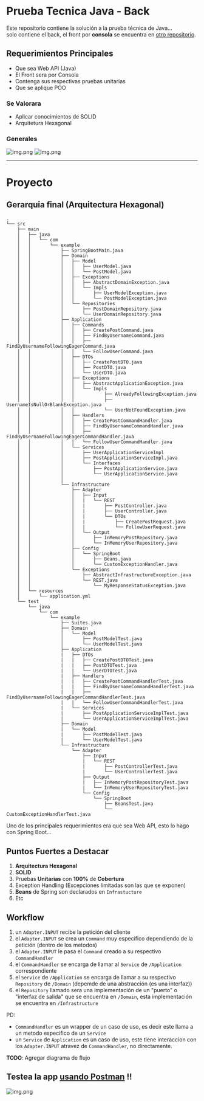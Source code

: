 # Prueba Tecnica Java - Back

Este repositorio contiene la solución a la prueba técnica de Java...   
solo contiene el back, el front por **consola** se encuentra en [otro repositorio](https://github.com/cris6h16/prueba-tecnica-java-front).

## Requerimientos Principales

- Que sea Web API (Java)
- El Front sera por Consola
- Contenga sus respectivas pruebas unitarias
- Que se aplique POO

### Se Valorara

- Aplicar conocimientos de SOLID
- Arquitetura Hexagonal

### Generales

![img.png](Docs/1(1)(1)(1).png)
![img.png](Docs/2(1)(1)(1).png)

<hr>   

# Proyecto

## Gerarquia final (Arquitectura Hexagonal)

```
.
└── src
    ├── main
    │   ├── java
    │   │   └── com
    │   │       └── example
    │   │           ├── SpringBootMain.java
    │   │           ├── Domain
    │   │           │   ├── Model
    │   │           │   │   ├── UserModel.java
    │   │           │   │   └── PostModel.java
    │   │           │   ├── Exceptions
    │   │           │   │   ├── AbstractDomainException.java
    │   │           │   │   └── Impls
    │   │           │   │       ├── UserModelException.java
    │   │           │   │       └── PostModelException.java
    │   │           │   └── Repositories
    │   │           │       ├── PostDomainRepository.java
    │   │           │       └── UserDomainRepository.java
    │   │           ├── Application
    │   │           │   ├── Commands
    │   │           │   │   ├── CreatePostCommand.java
    │   │           │   │   ├── FindByUsernameCommand.java
    │   │           │   │   ├── FindByUsernameFollowingEagerCommand.java
    │   │           │   │   └── FollowUserCommand.java
    │   │           │   ├── DTOs
    │   │           │   │   ├── CreatePostDTO.java
    │   │           │   │   ├── PostDTO.java
    │   │           │   │   └── UserDTO.java
    │   │           │   ├── Exceptions
    │   │           │   │   ├── AbstractApplicationException.java
    │   │           │   │   └── Impls 
    │   │           │   │           ├── AlreadyFollowingException.java 
    │   │           │   │           ├── UsernameIsNullOrBlankException.java 
    │   │           │   │           └── UserNotFoundException.java 
    │   │           │   ├── Handlers
    │   │           │   │   ├── CreatePostCommandHandler.java
    │   │           │   │   ├── FindByUsernameCommandHandler.java
    │   │           │   │   ├── FindByUsernameFollowingEagerCommandHandler.java
    │   │           │   │   └── FollowUserCommandHandler.java
    │   │           │   └── Services
    │   │           │       ├── UserApplicationServiceImpl
    │   │           │       ├── PostApplicationServiceImpl.java
    │   │           │       └── Interfaces
    │   │           │           ├── PostApplicationService.java
    │   │           │           └── UserApplicationService.java
    │   │           │   
    │   │           └── Infrastructure
    │   │               ├── Adapter
    │   │               │   ├── Input
    │   │               │   |   └── REST
    │   │               │   |       ├── PostController.java
    │   │               │   |       ├── UserController.java
    │   │               │   |       └── DTOs
    │   │               │   |           ├── CreatePostRequest.java
    │   │               │   |           └── FollowUserRequest.java
    │   │               │   └── Output
    │   │               │       ├── InMemoryPostRepository.java
    │   │               │       └── InMemoryUserRepository.java
    │   │               ├── Config
    │   │               │   └── SpringBoot
    │   │               │       ├── Beans.java
    │   │               │       └── CustomExceptionHandler.java
    │   │               └── Exceptions
    │   │                   ├── AbstractInfrastructureException.java
    │   │                   └── REST.java
    │   │                       └── MyResponseStatusException.java
    │   └── resources
    │       └── application.yml
    └── test
        └── java
            └── com
                └── example
                    ├── Suites.java
                    ├── Domain
                    │   └── Model
                    │       ├── PostModelTest.java
                    │       └── UserModelTest.java
                    ├── Application
                    |   ├── DTOs
                    |   |   ├── CreatePostDTOTest.java
                    |   |   ├── PostDTOTest.java
                    |   |   └── UserDTOTest.java
                    |   ├── Handlers
                    |   |   ├── CreatePostCommandHandlerTest.java
                    |   |   ├── FindByUsernameCommandHandlerTest.java
                    |   |   ├── FindByUsernameFollowingEagerCommandHandlerTest.java
                    |   |   └── FollowUserCommandHandlerTest.java
                    |   └── Services
                    |       ├── PostApplicationServiceImplTest.java
                    |       └── UserApplicationServiceImplTest.java
                    ├── Domain
                    |   └── Model
                    |       ├── PostModelTest.java
                    |       └── UserModelTest.java
                    └── Infrastructure
                        └── Adapter
                            ├── Input
                            |   └── REST
                            |       ├── PostControllerTest.java
                            |       └── UserControllerTest.java
                            ├── Output
                            |   ├── InMemoryPostRepositoryTest.java
                            |   └── InMemoryUserRepositoryTest.java
                            └── Config
                                └── SpringBoot
                                    ├── BeansTest.java
                                    └── CustomExceptionHandlerTest.java
```

Uno de los principales requerimientos era que sea Web API, esto lo hago con Spring Boot...

## Puntos Fuertes a Destacar
1. **Arquitectura Hexagonal**
2. **SOLID**
3. Pruebas **Unitarias** con **100%** de **Cobertura**
4. Exception Handling (Excepciones limitadas son las que se exponen)
5. **Beans** de Spring son declarados en `Infrastucture`
5. Etc


## Workflow

1. un `Adapter.INPUT` recibe la petición del cliente
2. el `Adapter.INPUT` se crea un `Command` muy especifico dependiendo de la petición (dentro de los metodos)
3. el `Adapter.INPUT` le pasa el `Command` creado a su respectivo `CommandHandler`
4. el `CommandHandler` se encarga de llamar al `Service` de `/Application` correspondiente
5. el `Service` de `/Application` se encarga de llamar a su respectivo `Repository` de `/Domain` (depemde de una abstracción (es una interfaz))
6. el `Repository` llamado sera una implementación de un "puerto" o "interfaz de salida" que se encuentra en `/Domain`, esta implementación se encuentra en `/Infrastructure`

PD:
- `CommandHandler` es un wrapper de un caso de uso, es decir este llama a un metodo especifico de un `Service`
- un `Service` de `Application` es un caso de uso, este tiene interaccion con los `Adapter.INPUT` atravez de `CommandHandler`, no directamente.

**TODO**: Agregar diagrama de flujo

## Testea la app [usando Postman](Docs/prueba-tecnica.postman_collection.json) !!
![img.png](Docs/img.png)   

